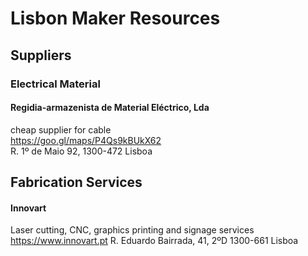 # Lisbon Maker Resources

## Suppliers

### Electrical Material

#### Regidia-armazenista de Material Eléctrico, Lda
cheap supplier for cable  
https://goo.gl/maps/P4Qs9kBUkX62  
R. 1º de Maio 92, 1300-472 Lisboa  



## Fabrication Services

#### Innovart
Laser cutting, CNC, graphics printing and signage services
https://www.innovart.pt
R. Eduardo Bairrada, 41, 2ºD 1300-661 Lisboa